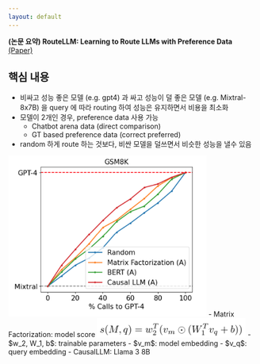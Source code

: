 ```yaml
---
layout: default
---
```


**(논문 요약) RouteLLM: Learning to Route LLMs with Preference Data** [(Paper)](https://arxiv.org/pdf/2406.18665)

## 핵심 내용
- 비싸고 성능 좋은 모델 (e.g. gpt4) 과 싸고 성능이 덜 좋은 모델 (e.g. Mixtral-8x7B) 을 query 에 따라 routing 하여 성능은 유지하면서 비용을 최소화  
- 모델이 2개인 경우, preference data 사용 가능
  - Chatbot arena data (direct comparison)
  - GT based preference data (correct preferred)
- random 하게 route 하는 것보다, 비싼 모델을 덜쓰면서 비슷한 성능을 낼수 있음   
<img src="./data/papers/routellm/result.png" width="400" />
   - Matrix Factorization: model score <img src="./data/papers/routellm/mf.png" width="300" />
       - $w_2, W_1, b$: trainable parameters
       - $v_m$: model embedding
       - $v_q$: query embedding
   - CausalLLM: Llama 3 8B
